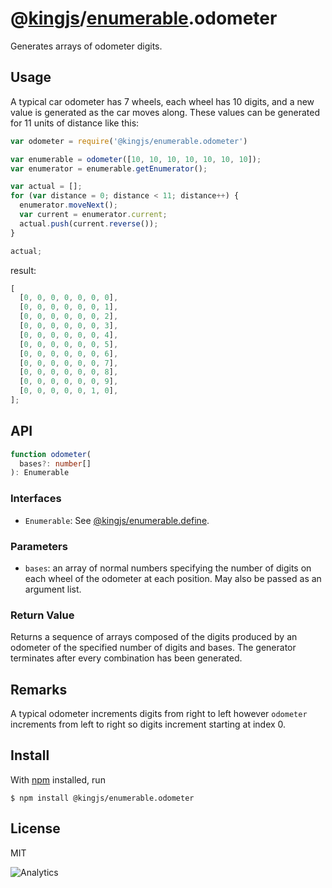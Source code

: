 # @[kingjs](https://www.npmjs.com/package/kingjs)/[enumerable](https://www.npmjs.com/package/@kingjs/enumerable).odometer
Generates arrays of odometer digits.
## Usage
A typical car odometer has 7 wheels, each wheel has 10 digits, and a new value is generated as the car moves along. These values can be generated for 11 units of distance like this:
```js
var odometer = require('@kingjs/enumerable.odometer')

var enumerable = odometer([10, 10, 10, 10, 10, 10, 10]);
var enumerator = enumerable.getEnumerator();

var actual = [];
for (var distance = 0; distance < 11; distance++) {
  enumerator.moveNext();
  var current = enumerator.current;
  actual.push(current.reverse());
}

actual;
```
result:
```js
[
  [0, 0, 0, 0, 0, 0, 0],
  [0, 0, 0, 0, 0, 0, 1],
  [0, 0, 0, 0, 0, 0, 2],
  [0, 0, 0, 0, 0, 0, 3],
  [0, 0, 0, 0, 0, 0, 4],
  [0, 0, 0, 0, 0, 0, 5],
  [0, 0, 0, 0, 0, 0, 6],
  [0, 0, 0, 0, 0, 0, 7],
  [0, 0, 0, 0, 0, 0, 8],
  [0, 0, 0, 0, 0, 0, 9],
  [0, 0, 0, 0, 0, 1, 0],
];
```
## API
```ts
function odometer(
  bases?: number[]
): Enumerable
```
### Interfaces
- `Enumerable`: See [@kingjs/enumerable.define](https://www.npmjs.com/package/@kingjs/enumerable.define).
### Parameters
- `bases`: an array of normal numbers specifying the number of digits on each wheel of the odometer at each position. May also be passed as an argument list.
### Return Value
Returns a sequence of arrays composed of the digits produced by an odometer of the specified number of digits and bases. The generator terminates after every combination has been generated.
## Remarks
A typical odometer increments digits from right to left however `odometer` increments from left to right so digits increment starting at index 0.
## Install
With [npm](https://npmjs.org/) installed, run
```
$ npm install @kingjs/enumerable.odometer
```
## License
MIT

![Analytics](https://analytics.kingjs.net/enumerable/odometer)